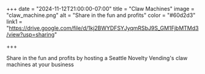 +++
date = "2024-11-12T21:00:00-07:00"
title = "Claw Machines"
image = "claw_machine.png"
alt = "Share in the fun and profits"
color = "#60d2d3"
link1 = "https://drive.google.com/file/d/1kj2BWYDFSYJyqmRSbJ9S_GM1FjbMTMd3/view?usp=sharing"

+++

Share in the fun and profits by hosting a Seattle Novelty Vending's claw machines at your business